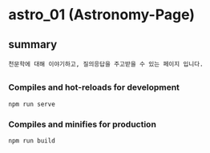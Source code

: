 # astro_01 (Astronomy-Page)

## summary
```
천문학에 대해 이야기하고, 질의응답을 주고받을 수 있는 페이지 입니다.
```

## 
### Compiles and hot-reloads for development
```
npm run serve
```

### Compiles and minifies for production
```
npm run build
```